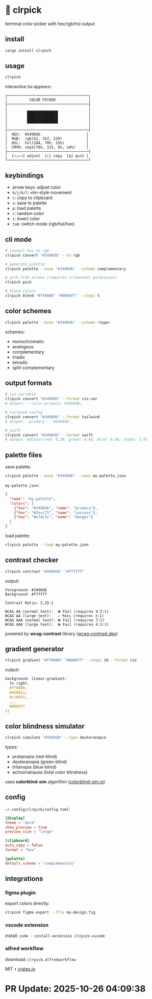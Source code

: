 # 🎨 clrpick

terminal color picker with hex/rgb/hsl output

## install

```bash
cargo install clrpick
```

## usage

```bash
clrpick
```

interactive tui appears:

```
┌─────────────────────────────────────┐
│          COLOR PICKER               │
├─────────────────────────────────────┤
│                                     │
│         ██████████████              │
│         ██████████████              │
│         ██████████████              │
│                                     │
├─────────────────────────────────────┤
│  HEX:  #3498db                     │
│  RGB:  rgb(52, 152, 219)           │
│  HSL:  hsl(204, 70%, 53%)          │
│  CMYK: cmyk(76%, 31%, 0%, 14%)     │
├─────────────────────────────────────┤
│  [↑↓←→] adjust  [c] copy  [q] quit │
└─────────────────────────────────────┘
```

## keybindings

- arrow keys: adjust color
- `h/j/k/l`: vim-style movement
- `c`: copy to clipboard
- `s`: save to palette
- `p`: load palette
- `r`: random color
- `i`: invert color
- `tab`: switch mode (rgb/hsl/hex)

## cli mode

```bash
# convert hex to rgb
clrpick convert "#3498db" --to rgb

# generate palette
clrpick palette --base "#3498db" --scheme complementary

# pick from screen (requires screenshot permission)
clrpick pick

# blend colors
clrpick blend "#ff0000" "#0000ff" --steps 5
```

## color schemes

```bash
clrpick palette --base "#3498db" --scheme <type>
```

schemes:
- monochromatic
- analogous
- complementary
- triadic
- tetradic
- split-complementary

## output formats

```bash
# css variable
clrpick convert "#3498db" --format css-var
# output: --color-primary: #3498db;

# tailwind config
clrpick convert "#3498db" --format tailwind
# output: 'primary': '#3498db',

# swift
clrpick convert "#3498db" --format swift
# output: UIColor(red: 0.20, green: 0.60, blue: 0.86, alpha: 1.0)
```

## palette files

save palette:

```bash
clrpick palette --base "#3498db" --save my-palette.json
```

`my-palette.json`:

```json
{
  "name": "my-palette",
  "colors": [
    {"hex": "#3498db", "name": "primary"},
    {"hex": "#2ecc71", "name": "success"},
    {"hex": "#e74c3c", "name": "danger"}
  ]
}
```

load palette:

```bash
clrpick palette --load my-palette.json
```

## contrast checker

```bash
clrpick contrast "#3498db" "#ffffff"
```

output:

```
Foreground: #3498db
Background: #ffffff

Contrast Ratio: 3.25:1

WCAG AA (normal text):  ❌ Fail (requires 4.5:1)
WCAG AA (large text):   ✓ Pass (requires 3:1)
WCAG AAA (normal text): ❌ Fail (requires 7:1)
WCAG AAA (large text):  ❌ Fail (requires 4.5:1)
```

powered by **wcag-contrast** library ([wcag-contrast.dev](https://wcag-contrast.dev))

## gradient generator

```bash
clrpick gradient "#ff0000" "#0000ff" --steps 10 --format css
```

output:

```css
background: linear-gradient(
  to right,
  #ff0000,
  #e6001a,
  #cc0033,
  ...
  #0000ff
);
```

## color blindness simulator

```bash
clrpick simulate "#3498db" --type deuteranopia
```

types:
- protanopia (red-blind)
- deuteranopia (green-blind)
- tritanopia (blue-blind)
- achromatopsia (total color blindness)

uses **colorblind-sim** algorithm ([colorblind-sim.io](https://colorblind-sim.io))

## config

`~/.config/clrpick/config.toml`:

```toml
[display]
theme = "dark"
show_preview = true
preview_size = "large"

[clipboard]
auto_copy = false
format = "hex"

[palette]
default_scheme = "complementary"
```

## integrations

### figma plugin

export colors directly:

```bash
clrpick figma export --file my-design.fig
```

### vscode extension

install: `code --install-extension clrpick-vscode`

### alfred workflow

download: `clrpick.alfredworkflow`

MIT • [crates.io](https://crates.io/crates/clrpick)

# PR Update: 2025-10-26 04:09:38
